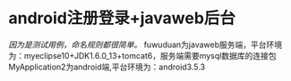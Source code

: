 # android注册登录+javaweb后台  
*因为是测试用例，命名规则都很简单。*
fuwuduan为javaweb服务端，平台环境为：myeclipse10+JDK1.6.0_13+tomcat6，服务端需要mysql数据库的连接包  
MyApplication2为android端,平台环境为：android3.5.3  
